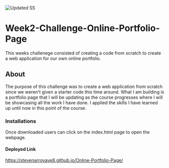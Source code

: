 ![Updated SS](https://user-images.githubusercontent.com/128537787/234399171-ba3f86b1-7f27-49f0-ad91-1c9b0110688c.png)
# Week2-Challenge-Online-Portfolio-Page
This weeks challenege consisted of creating a code from scratch to create a web application for our own online portfolio.
## About 
The purpose of this challenge was to create a web application from scratch since we weren't given a starter code this time around. What I am building is a portfolio page that I will be updating as the course progresses where I will be showcasing all the work I have done. I applied the skills I have learned up until now in this point of the course.
### Installations
Once downloaded users can click on the index.html page to open the webpage.
#### Deployed Link
https://stevenarroyave8.github.io/Online-Portfolio-Page/
